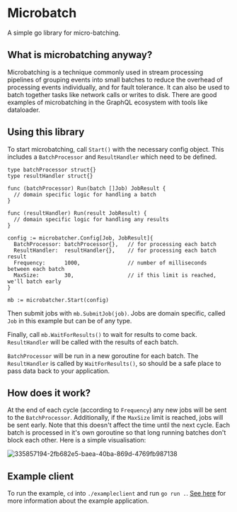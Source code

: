 # Microbatch

A simple go library for micro-batching.

## What is microbatching anyway?

Microbatching is a technique commonly used in stream processing pipelines of grouping events into small batches to reduce the overhead of processing events individually, and for fault tolerance. It can also be used to batch together tasks like network calls or writes to disk. There are good examples of microbatching in the GraphQL ecosystem with tools like dataloader.

## Using this library

To start microbatching, call `Start()` with the necessary config object. This includes a `BatchProcessor` and `ResultHandler` which need to be defined.

```
type batchProcessor struct{}
type resultHandler struct{}

func (batchProcessor) Run(batch []Job) JobResult {
  // domain specific logic for handling a batch
}

func (resultHandler) Run(result JobResult) {
  // domain specific logic for handling any results
}

config := microbatcher.Config[Job, JobResult]{
  BatchProcessor: batchProcessor{},   // for processing each batch
  ResultHandler:  resultHandler{},    // for processing each batch result
  Frequency:      1000,               // number of milliseconds between each batch
  MaxSize:        30,                 // if this limit is reached, we'll batch early
}

mb := microbatcher.Start(config)
```

Then submit jobs with `mb.SubmitJob(job)`. Jobs are domain specific, called `Job` in this example but can be of any type.

Finally, call `mb.WaitForResults()` to wait for results to come back. `ResultHandler` will be called with the results of each batch.

`BatchProcessor` will be run in a new goroutine for each batch. The `ResultHandler` is called by `WaitForResults()`, so should be a safe place to pass data back to your application.

## How does it work?

At the end of each cycle (according to `Frequency`) any new jobs will be sent to the `BatchProcessor`. Additionally, if the `MaxSize` limit is reached, jobs will be sent early. Note that this doesn't affect the time until the next cycle. Each batch is processed in it's own goroutine so that long running batches don't block each other. Here is a simple visualisation:

![335857194-2fb682e5-baea-40ba-869d-4769fb987138](https://github.com/felixsebastian/microbatch/assets/30063980/455f2e0c-bd82-4040-aba0-98ac529f2903)

## Example client

To run the example, `cd` into `./exampleclient` and run `go run .`. [See here](https://github.com/felixsebastian/microbatch/tree/main/exampleclient) for more information about the example application.
